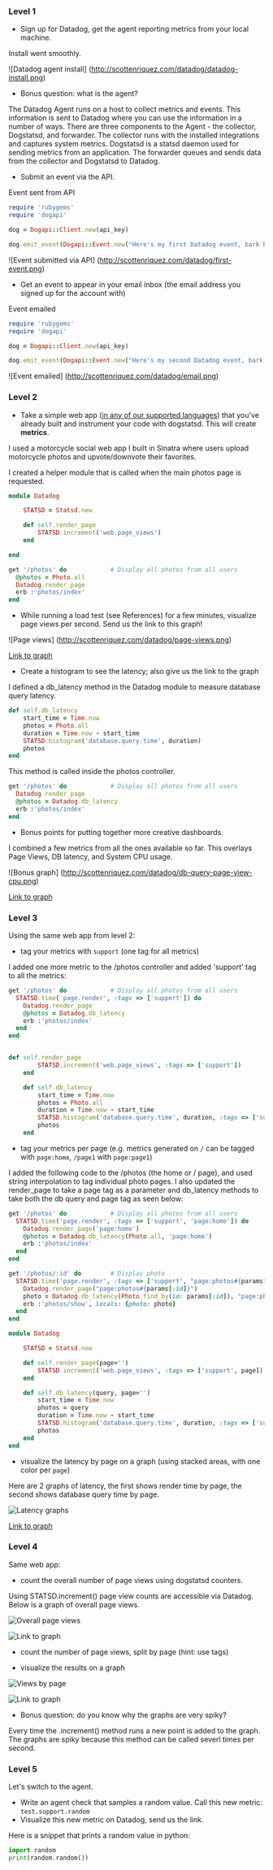### Level 1

* Sign up for Datadog, get the agent reporting metrics from your local machine.

Install went smoothly.

![Datadog agent install] (http://scottenriquez.com/datadog/datadog-install.png)

* Bonus question: what is the agent?

The Datadog Agent runs on a host to collect metrics and events. This information is sent to Datadog where you can use the information in a number of ways. There are three components to the Agent - the collector, Dogstatsd, and forwarder. The collector runs with the installed integrations and captures system metrics. Dogstatsd is a statsd daemon used for sending metrics from an application. The forwarder queues and sends data from the collector and Dogstatsd to Datadog.

* Submit an event via the API.

Event sent from API

```ruby
require 'rubygems'
require 'dogapi'

dog = Dogapi::Client.new(api_key)

dog.emit_event(Dogapi::Event.new("Here's my first Datadog event, bark bark", :msg_title => 'Bark'))
```

![Event submitted via API] (http://scottenriquez.com/datadog/first-event.png)

* Get an event to appear in your email inbox (the email address you signed up for the account with)

Event emailed

```ruby
require 'rubygems'
require 'dogapi'

dog = Dogapi::Client.new(api_key)

dog.emit_event(Dogapi::Event.new("Here's my second Datadog event, bark bark @sjenriquez@gmail.com", :msg_title => 'Bark', :priority => 'high', :alert_type=> 'success'))
```

![Event emailed] (http://scottenriquez.com/datadog/email.png)


### Level 2

* Take a simple web app ([in any of our supported languages](http://docs.datadoghq.com/libraries/)) that you've already built and instrument your code with dogstatsd. This will create **metrics**.

I used a motorcycle social web app I built in Sinatra where users upload motorcycle photos and upvote/downvote their favorites.

I created a helper module that is called when the main photos page is requested.

```ruby
module Datadog

	STATSD = Statsd.new

	def self.render_page
		STATSD.increment('web.page_views')
	end

end
```

```ruby
get '/photos' do            # Display all photos from all users
  @photos = Photo.all
  Datadog.render_page
  erb :'photos/index'
end
```

* While running a load test (see References) for a few minutes, visualize page views per second. Send us the link to this graph!

![Page views] (http://scottenriquez.com/datadog/page-views.png)

[Link to graph](https://app.datadoghq.com/dash/integration/custom%3Aweb?from_ts=1427240500666&to_ts=1427242634000&tile_size=m&tpl_var_scope=*)

* Create a histogram to see the latency; also give us the link to the graph

I defined a db_latency method in the Datadog module to measure database query latency.

```ruby
def self.db_latency
	start_time = Time.now
	photos = Photo.all
	duration = Time.now - start_time
	STATSD.histogram('database.query.time', duration)
	photos
end
```

This method is called inside the photos controller.
```ruby
get '/photos' do            # Display all photos from all users
  Datadog.render_page
  @photos = Datadog.db_latency
  erb :'photos/index'
end
```

* Bonus points for putting together more creative dashboards.

I combined a few metrics from all the ones available so far. This overlays Page Views, DB latency, and System CPU usage.

![Bonus graph] (http://scottenriquez.com/datadog/db-query-page-view-cpu.png)

[Link to graph](https://app.datadoghq.com/dash/44175/custom-metrics---database-cloned?from_ts=1427240838571&to_ts=1427242705238&tile_size=m&fullscreen=57437774)

### Level 3

Using the same web app from level 2:
* tag your metrics with `support` (one tag for all metrics)

I added one more metric to the /photos controller and added 'support' tag to all the metrics:

```ruby
get '/photos' do            # Display all photos from all users
  STATSD.time('page.render', :tags => ['support']) do
    Datadog.render_page
    @photos = Datadog.db_latency
    erb :'photos/index'
  end
end


def self.render_page
		STATSD.increment('web.page_views', :tags => ['support'])
	end

	def self.db_latency
		start_time = Time.now
		photos = Photo.all
		duration = Time.now - start_time
		STATSD.histogram('database.query.time', duration, :tags => ['support'])
		photos
	end
```

* tag your metrics per page (e.g. metrics generated on `/` can be tagged with `page:home`, `/page1` with  `page:page1`)

I added the following code to the /photos (the home or / page), and used string interpolation to tag individual photo pages. I also updated the render_page to take a page tag as a parameter and db_latency methods to take both the db query and page tag as seen below:

```ruby
get '/photos' do            # Display all photos from all users
  STATSD.time('page.render', :tags => ['support', 'page:home']) do
    Datadog.render_page('page:home')
    @photos = Datadog.db_latency(Photo.all, 'page:home')
    erb :'photos/index'
  end
end

get '/photos/:id' do        # Display photo
  STATSD.time('page.render', :tags => ['support', "page:photos#{params[:id]}"]) do
    Datadog.render_page("page:photos#{params[:id]}")
    photo = Datadog.db_latency(Photo.find_by(id: params[:id]), "page:photos#{params[:id]}")
    erb :'photos/show', locals: {photo: photo}
  end
end

module Datadog

	STATSD = Statsd.new

	def self.render_page(page='')
		STATSD.increment('web.page_views', :tags => ['support', page])
	end

	def self.db_latency(query, page='')
		start_time = Time.now
		photos = query
		duration = Time.now - start_time
		STATSD.histogram('database.query.time', duration, :tags => ['support', page])
		photos
	end
end
```

* visualize the latency by page on a graph (using stacked areas, with one color per `page`)

Here are 2 graphs of latency, the first shows render time by page, the second shows database query time by page.

![Latency graphs](http://scottenriquez.com/datadog/page-render-database-latency.png)

[Link to graph](https://app.datadoghq.com/dash/44154/page-views?from_ts=1427297414838&to_ts=1427297714838&tile_size=m)

### Level 4

Same web app:
* count the overall number of page views using dogstatsd counters.

Using STATSD.increment() page view counts are accessible via Datadog. Below is a graph of overall page views.

![Overall page views](http://scottenriquez.com/datadog/overall-page-views.png)

![Link to graph](https://app.datadoghq.com/dash/44249/custom-metrics---web-cloned?from_ts=1427299355158&to_ts=1427299674049&tile_size=m)

* count the number of page views, split by page (hint: use tags)

* visualize the results on a graph

![Views by page](http://scottenriquez.com/datadog/views-by-page.png)

![Link to graph](https://app.datadoghq.com/dash/44249/custom-metrics---web-cloned?from_ts=1427299337823&to_ts=1427299637823&tile_size=m)

* Bonus question: do you know why the graphs are very spiky?

Every time the .increment() method runs a new point is added to the graph. The graphs are spiky because this method can be called severl times per second.
 
### Level 5

Let's switch to the agent.

* Write an agent check that samples a random value. Call this new metric: `test.support.random`
* Visualize this new metric on Datadog, send us the link.

Here is a snippet that prints a random value in python:

```python
import random
print(random.random())
```
